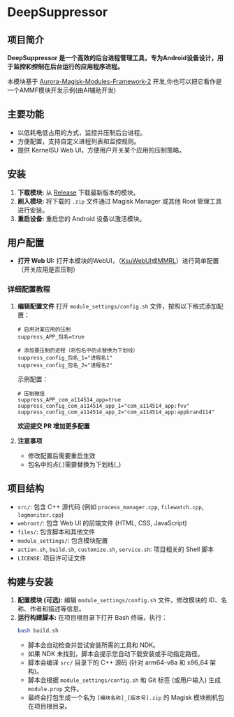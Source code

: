 # DeepSuppressor

## 项目简介
**DeepSuppressor 是一个高效的后台进程管理工具，专为Android设备设计，用于监控和控制在后台运行的应用程序进程。**

本模块基于 [Aurora-Magisk-Modules-Framework-2](https://github.com/Aurora-Nasa-1/AMMF2) 开发,你也可以把它看作是一个AMMF模块开发示例(由AI辅助开发)

## 主要功能
- 以低耗电低占用的方式，监控并压制后台进程。
- 方便配置，支持自定义进程列表和监控规则。
- 提供 KernelSU Web UI，方便用户开关某个应用的压制策略。

## 安装
1.  **下载模块:** 从 [Release](https://github.com/Aurora-Nasa-1/DeepSuppressor/releases) 下载最新版本的模块。
3.  **刷入模块:** 将下载的 `.zip` 文件通过 Magisk Manager 或其他 Root 管理工具进行安装。
4.  **重启设备:** 重启您的 Android 设备以激活模块。

## 用户配置
-  **打开 Web UI:** 打开本模块的WebUI，（[KsuWebUI](https://github.com/5ec1cff/KsuWebUIStandalone)或[MMRL](https://github.com/MMRLApp/MMRL)）进行简单配置（开关应用是否压制）

### 详细配置教程
1. **编辑配置文件**
   打开 `module_settings/config.sh` 文件，按照以下格式添加配置：
   ```
   # 启用对某应用的压制
   suppress_APP_包名=true
   
   # 添加要压制的进程（将包名中的点替换为下划线）
   suppress_config_包名_1="进程名1"
   suppress_config_包名_2="进程名2"
   ```
   示例配置：
   ```
   # 压制微信
   suppress_APP_com_a114514_app=true
   suppress_config_com_a114514_app_1="com_a114514_app:fvv"
   suppress_config_com_a114514_app_2="com_a114514_app:appbrand114"
   ```
   **欢迎提交 PR 增加更多配置**

3. **注意事项**
   - 修改配置后需要重启生效
   - 包名中的点(.)需要替换为下划线(_)


## 项目结构

- `src/`: 包含 C++ 源代码 (例如 `process_manager.cpp`, `filewatch.cpp`, `logmonitor.cpp`)
- `webroot/`: 包含 Web UI 的前端文件 (HTML, CSS, JavaScript)
- `files/`: 包含脚本和其他文件
- `module_settings/`: 包含模块配置
- `action.sh`, `build.sh`, `customize.sh`, `service.sh`: 项目相关的 Shell 脚本
- `LICENSE`: 项目许可证文件

## 构建与安装

1.  **配置模块 (可选):** 编辑 `module_settings/config.sh` 文件，修改模块的 ID、名称、作者和描述等信息。
2.  **运行构建脚本:** 在项目根目录下打开 Bash 终端，执行：
    ```bash
    bash build.sh
    ```
    *   脚本会自动检查并尝试安装所需的工具和 NDK。
    *   如果 NDK 未找到，脚本会提示您自动下载安装或手动指定路径。
    *   脚本会编译 `src/` 目录下的 C++ 源码 (针对 arm64-v8a 和 x86_64 架构)。
    *   脚本会根据 `module_settings/config.sh` 和 Git 标签 (或用户输入) 生成 `module.prop` 文件。
    *   最终会打包生成一个名为 `[模块名称]_[版本号].zip` 的 Magisk 模块刷机包在项目根目录。
